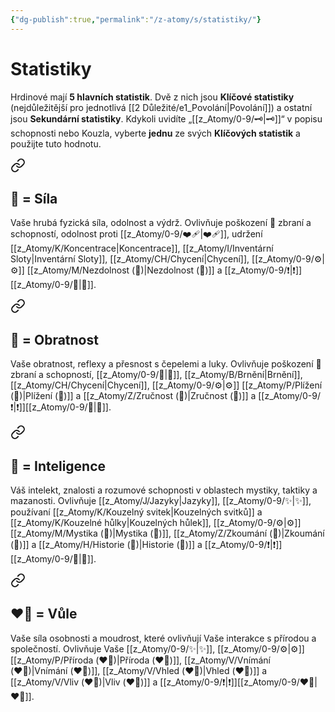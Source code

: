 ```yaml
---
{"dg-publish":true,"permalink":"/z-atomy/s/statistiky/"}
---
```


# Statistiky
Hrdinové mají **5 hlavních statistik**. Dvě z nich jsou **Klíčové statistiky** (nejdůležitější pro jednotlivá [[2 Důležité/e1_Povolání\|Povolání]]) a ostatní jsou **Sekundární statistiky**. Kdykoli uvidíte „[[z_Atomy/0-9/🗝\|🗝]]“ v popisu schopnosti nebo Kouzla, vyberte **jednu** ze svých **Klíčových statistik** a použijte tuto hodnotu.


<div class="transclusion internal-embed is-loaded"><a class="markdown-embed-link" href="/Síla/" aria-label="Open link"><svg xmlns="http://www.w3.org/2000/svg" width="24" height="24" viewBox="0 0 24 24" fill="none" stroke="currentColor" stroke-width="2" stroke-linecap="round" stroke-linejoin="round" class="svg-icon lucide-link"><path d="M10 13a5 5 0 0 0 7.54.54l3-3a5 5 0 0 0-7.07-7.07l-1.72 1.71"></path><path d="M14 11a5 5 0 0 0-7.54-.54l-3 3a5 5 0 0 0 7.07 7.07l1.71-1.71"></path></svg></a><div class="markdown-embed">




## 💪 = Síla
Vaše hrubá fyzická síla, odolnost a výdrž. Ovlivňuje poškození 💪 zbraní a schopností, odolnost proti [[z_Atomy/0-9/❤️‍🩹\|❤️‍🩹]], udržení [[z_Atomy/K/Koncentrace\|Koncentrace]], [[z_Atomy/I/Inventární Sloty\|Inventární Sloty]], [[z_Atomy/CH/Chycení\|Chycení]], [[z_Atomy/0-9/⚙️\|⚙️]] [[z_Atomy/M/Nezdolnost (💪)\|Nezdolnost (💪)]] a [[z_Atomy/0-9/❗\|❗]][[z_Atomy/0-9/💪\|💪]].

</div></div>


<div class="transclusion internal-embed is-loaded"><a class="markdown-embed-link" href="/Obratnost/" aria-label="Open link"><svg xmlns="http://www.w3.org/2000/svg" width="24" height="24" viewBox="0 0 24 24" fill="none" stroke="currentColor" stroke-width="2" stroke-linecap="round" stroke-linejoin="round" class="svg-icon lucide-link"><path d="M10 13a5 5 0 0 0 7.54.54l3-3a5 5 0 0 0-7.07-7.07l-1.72 1.71"></path><path d="M14 11a5 5 0 0 0-7.54-.54l-3 3a5 5 0 0 0 7.07 7.07l1.71-1.71"></path></svg></a><div class="markdown-embed">




## 🎯 = Obratnost
 Vaše obratnost, reflexy a přesnost s čepelemi a luky. Ovlivňuje poškození 🎯 zbraní a schopností, [[z_Atomy/0-9/🏁\|🏁]], [[z_Atomy/B/Brnění\|Brnění]], [[z_Atomy/CH/Chycení\|Chycení]], [[z_Atomy/0-9/⚙️\|⚙️]] [[z_Atomy/P/Plížení (🎯)\|Plížení (🎯)]] a [[z_Atomy/Z/Zručnost (🎯)\|Zručnost (🎯)]] a [[z_Atomy/0-9/❗\|❗]][[z_Atomy/0-9/🎯\|🎯]].

</div></div>


<div class="transclusion internal-embed is-loaded"><a class="markdown-embed-link" href="/Inteligence/" aria-label="Open link"><svg xmlns="http://www.w3.org/2000/svg" width="24" height="24" viewBox="0 0 24 24" fill="none" stroke="currentColor" stroke-width="2" stroke-linecap="round" stroke-linejoin="round" class="svg-icon lucide-link"><path d="M10 13a5 5 0 0 0 7.54.54l3-3a5 5 0 0 0-7.07-7.07l-1.72 1.71"></path><path d="M14 11a5 5 0 0 0-7.54-.54l-3 3a5 5 0 0 0 7.07 7.07l1.71-1.71"></path></svg></a><div class="markdown-embed">




## 📖 = Inteligence
Váš intelekt, znalosti a rozumové schopnosti v oblastech mystiky, taktiky a mazanosti. Ovlivňuje [[z_Atomy/J/Jazyky\|Jazyky]], [[z_Atomy/0-9/✨\|✨]], používaní [[z_Atomy/K/Kouzelný svitek\|Kouzelných svitků]] a [[z_Atomy/K/Kouzelné hůlky\|Kouzelných hůlek]], [[z_Atomy/0-9/⚙️\|⚙️]] [[z_Atomy/M/Mystika (📖)\|Mystika (📖)]], [[z_Atomy/Z/Zkoumání (📖)\|Zkoumání (📖)]] a [[z_Atomy/H/Historie (📖)\|Historie (📖)]] a [[z_Atomy/0-9/❗\|❗]][[z_Atomy/0-9/📖\|📖]].

</div></div>


<div class="transclusion internal-embed is-loaded"><a class="markdown-embed-link" href="/Vůle/" aria-label="Open link"><svg xmlns="http://www.w3.org/2000/svg" width="24" height="24" viewBox="0 0 24 24" fill="none" stroke="currentColor" stroke-width="2" stroke-linecap="round" stroke-linejoin="round" class="svg-icon lucide-link"><path d="M10 13a5 5 0 0 0 7.54.54l3-3a5 5 0 0 0-7.07-7.07l-1.72 1.71"></path><path d="M14 11a5 5 0 0 0-7.54-.54l-3 3a5 5 0 0 0 7.07 7.07l1.71-1.71"></path></svg></a><div class="markdown-embed">




## ❤️‍🔥 = Vůle
Vaše síla osobnosti a moudrost, které ovlivňují Vaše interakce s přírodou a společností. Ovlivňuje Vaše [[z_Atomy/0-9/✨\|✨]], [[z_Atomy/0-9/⚙️\|⚙️]] [[z_Atomy/P/Příroda (❤️‍🔥)\|Příroda (❤️‍🔥)]], [[z_Atomy/V/Vnímání (❤️‍🔥)\|Vnímání (❤️‍🔥)]], [[z_Atomy/V/Vhled (❤️‍🔥)\|Vhled (❤️‍🔥)]] a [[z_Atomy/V/Vliv (❤️‍🔥)\|Vliv (❤️‍🔥)]] a [[z_Atomy/0-9/❗\|❗]][[z_Atomy/0-9/❤️‍🔥\|❤️‍🔥]].

</div></div>

